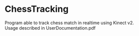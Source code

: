 # ChessTracking

Program able to track chess match in realtime using Kinect v2.\
Usage described in UserDocumentation.pdf
